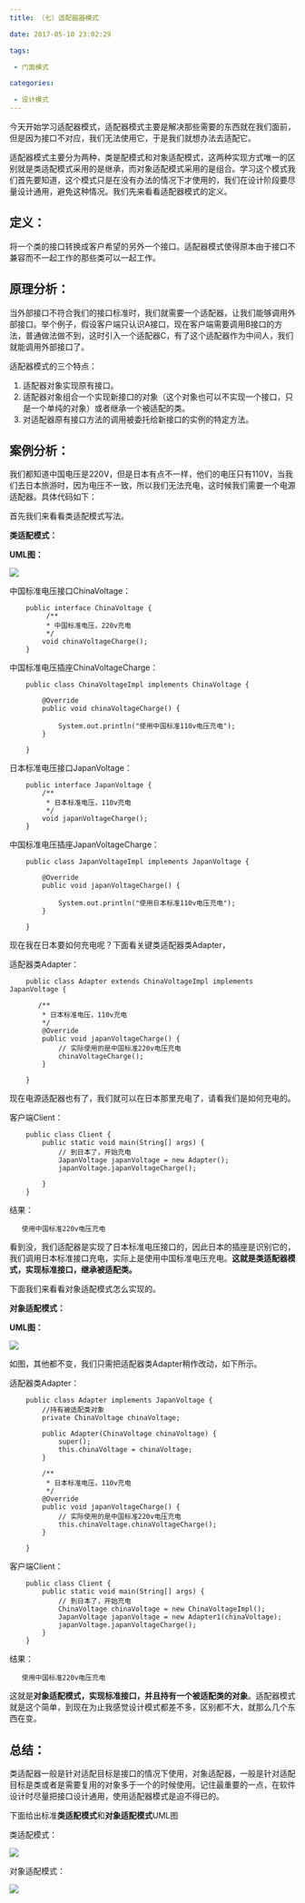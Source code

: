 ```yaml
---
title: （七）适配器器模式

date: 2017-05-10 23:02:29

tags:

 - 门面模式

categories: 

 - 设计模式 
---
```


今天开始学习适配器模式，适配器模式主要是解决那些需要的东西就在我们面前，但是因为接口不对应，我们无法使用它，于是我们就想办法去适配它。

适配器模式主要分为两种，类是配模式和对象适配模式，这两种实现方式唯一的区别就是类适配模式采用的是继承，而对象适配模式采用的是组合。学习这个模式我们首先要知道，这个模式只是在没有办法的情况下才使用的，我们在设计阶段要尽量设计通用，避免这种情况。我们先来看看适配器模式的定义。

## **定义：** ##

将一个类的接口转换成客户希望的另外一个接口。适配器模式使得原本由于接口不兼容而不一起工作的那些类可以一起工作。

## **原理分析：** ##

当外部接口不符合我们的接口标准时，我们就需要一个适配器，让我们能够调用外部接口。举个例子，假设客户端只认识A接口，现在客户端需要调用B接口的方法，普通做法做不到，这时引入一个适配器C，有了这个适配器作为中间人，我们就能调用外部接口了。

适配器模式的三个特点：



1. 适配器对象实现原有接口。
2.  适配器对象组合一个实现新接口的对象（这个对象也可以不实现一个接口，只是一个单纯的对象）或者继承一个被适配的类。
3.  对适配器原有接口方法的调用被委托给新接口的实例的特定方法。
  

## **案例分析：** ##

我们都知道中国电压是220V，但是日本有点不一样，他们的电压只有110V，当我们去日本旅游时，因为电压不一致，所以我们无法充电，这时候我们需要一个电源适配器。具体代码如下：

首先我们来看看类适配模式写法。

**类适配模式：**

 **UML图：** 

![](http://ops0jcxr8.bkt.clouddn.com/%E7%B1%BB%E9%80%82%E9%85%8D%E6%A8%A1%E5%BC%8F.png )

中国标准电压接口ChinaVoltage： 

     
	    public interface ChinaVoltage {
		     /**
		     * 中国标准电压，220v充电
		     */		    
		    void chinaVoltageCharge();
	    }


中国标准电压插座ChinaVoltageCharge：
    
	    public class ChinaVoltageImpl implements ChinaVoltage {
	
		    @Override
		    public void chinaVoltageCharge() {

			 	System.out.println("使用中国标准110v电压充电");
		    }
	
	    }

日本标准电压接口JapanVoltage：

	    public interface JapanVoltage {
		    /**
		     * 日本标准电压，110v充电
		     */
	   		void japanVoltageCharge();
	    }

中国标准电压插座JapanVoltageCharge：

	    public class JapanVoltageImpl implements JapanVoltage {
	
		    @Override
		    public void japanVoltageCharge() {

				System.out.println("使用日本标准110v电压充电");
		    }
	
	    }


现在我在日本要如何充电呢？下面看关键类适配器类Adapter，

适配器类Adapter：

	    public class Adapter extends ChinaVoltageImpl implements JapanVoltage {
	
		   /**
		    * 日本标准电压，110v充电
		    */
		    @Override
		    public void japanVoltageCharge() {
			    // 实际使用的是中国标准220v电压充电
			  	chinaVoltageCharge();
		    }
	
	    }

现在电源适配器也有了，我们就可以在日本那里充电了，请看我们是如何充电的。

客户端Client：

	    public class Client {
		    public static void main(String[] args) {
				// 到日本了，开始充电
				JapanVoltage japanVoltage = new Adapter();
				japanVoltage.japanVoltageCharge();
		
		    }
	    }

结果：

       使用中国标准220v电压充电

看到没，我们适配器是实现了日本标准电压接口的，因此日本的插座是识别它的，我们调用日本标准接口充电，实际上是使用中国标准电压充电。**这就是类适配器模式，实现标准接口，继承被适配类。**

下面我们来看看对象适配模式怎么实现的。

**对象适配模式：**

 **UML图：** 

![](http://ops0jcxr8.bkt.clouddn.com/%E5%AF%B9%E8%B1%A1%E9%80%82%E9%85%8D%E6%A8%A1%E5%BC%8F.png )

如图，其他都不变，我们只需把适配器类Adapter稍作改动，如下所示。

适配器类Adapter：

	    public class Adapter implements JapanVoltage {
	        //持有被适配类对象
		    private ChinaVoltage chinaVoltage;
		
		    public Adapter(ChinaVoltage chinaVoltage) {
				super();
				this.chinaVoltage = chinaVoltage;
		    }
	
		    /**
		     * 日本标准电压，110v充电
		     */
		    @Override
		    public void japanVoltageCharge() {
				// 实际使用的是中国标准220v电压充电
				this.chinaVoltage.chinaVoltageCharge();
		    }
	
	    }

客户端Client：

	    public class Client {
		    public static void main(String[] args) {
				// 到日本了，开始充电
				ChinaVoltage chinaVoltage = new ChinaVoltageImpl();
				JapanVoltage japanVoltage = new Adapter1(chinaVoltage);
				japanVoltage.japanVoltageCharge();
		    }
	    }


结果：

       使用中国标准220v电压充电

这就是**对象适配模式，实现标准接口，并且持有一个被适配类的对象**。适配器模式就是这个简单，到现在为止我感觉设计模式都差不多，区别都不大，就那么几个东西在变。

## **总结：** ##

类适配器一般是针对适配目标是接口的情况下使用，对象适配器，一般是针对适配目标是类或者是需要复用的对象多于一个的时候使用。记住最重要的一点，在软件设计时尽量把接口设计通用，使用适配器模式是迫不得已的。

下面给出标准**类适配模式**和**对象适配模式**UML图

类适配模式：


![](http://ops0jcxr8.bkt.clouddn.com/%E7%B1%BB%E9%80%82%E9%85%8D%E6%A8%A1%E5%BC%8F%E6%A0%87%E5%87%86%E5%9B%BE.png )


对象适配模式：



![](http://ops0jcxr8.bkt.clouddn.com/%E5%AF%B9%E8%B1%A1%E9%80%82%E9%85%8D%E6%A0%87%E5%87%86%E5%9B%BE.png )





